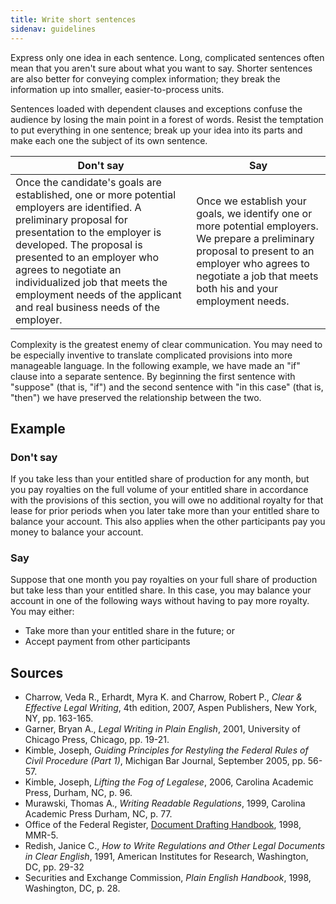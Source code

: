 ```yaml
---
title: Write short sentences
sidenav: guidelines
---
```


Express only one idea in each sentence. Long, complicated sentences often mean that you aren't sure about what you want to say. Shorter sentences are also better for conveying complex information; they break the information up into smaller, easier-to-process units.

Sentences loaded with dependent clauses and exceptions confuse the audience by losing the main point in a forest of words. Resist the temptation to put everything in one sentence; break up your idea into its parts and make each one the subject of its own sentence.

Don't say  | Say
---- | ----
Once the candidate's goals are established, one or more potential employers are identified. A preliminary proposal for presentation to the employer is developed. The proposal is presented to an employer who agrees to negotiate an individualized job that meets the employment needs of the applicant and real business needs of the employer. | Once we establish your goals, we identify one or more potential employers. We prepare a preliminary proposal to present to an employer who agrees to negotiate a job that meets both his and your employment needs.

Complexity is the greatest enemy of clear communication. You may need to be especially inventive to translate complicated provisions into more manageable language. In the following example, we have made an "if" clause into a separate sentence. By beginning the first sentence with "suppose" (that is, "if") and the second sentence with "in this case" (that is, "then") we have preserved the relationship between the two.

## Example

### Don't say

If you take less than your entitled share of production for any month, but you pay royalties on the full volume of your entitled share in accordance with the provisions of this section, you will owe no additional royalty for that lease for prior periods when you later take more than your entitled share to balance your account. This also applies when the other participants pay you money to balance your account.

### Say

Suppose that one month you pay royalties on your full share of production but take less than your entitled share. In this case, you may balance your account in one of the following ways without having to pay more royalty. You may either:

- Take more than your entitled share in the future; or
- Accept payment from other participants

## Sources

- Charrow, Veda R., Erhardt, Myra K. and Charrow, Robert P., _Clear & Effective Legal Writing_, 4th edition, 2007, Aspen Publishers, New York, NY, pp. 163-165.
- Garner, Bryan A., _Legal Writing in Plain English_, 2001, University of Chicago Press, Chicago, pp. 19-21.
- Kimble, Joseph, _Guiding Principles for Restyling the Federal Rules of Civil Procedure (Part 1)_, Michigan Bar Journal, September 2005, pp. 56-57.
- Kimble, Joseph, _Lifting the Fog of Legalese_, 2006, Carolina Academic Press, Durham, NC, p. 96.
- Murawski, Thomas A., _Writing Readable Regulations_, 1999, Carolina Academic Press Durham, NC, p. 77.
- Office of the Federal Register, [Document Drafting Handbook](http://www.archives.gov/federal-register/write/handbook/ddh.pdf), 1998, MMR-5.
- Redish, Janice C., _How to Write Regulations and Other Legal Documents in Clear English_, 1991, American Institutes for Research, Washington, DC, pp. 29-32
- Securities and Exchange Commission, _Plain English Handbook_, 1998, Washington, DC, p. 28.
